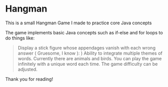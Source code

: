 # Hangman
This is a small Hangman Game I made to practice core Java concepts

The game implements basic Java concepts such as if-else and for loops to do things like:

> Display a stick figure whose appendages vanish with each wrong answer ( Gruesome, I know ): )
> Ability to integrate multiple themes of words. Currently there are animals and birds.
> You can play the game infinitely with a unique word each time.
> The game difficulty can be adjusted.

Thank you for reading! 
